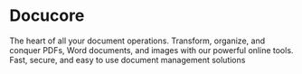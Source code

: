 # Docucore
The heart of all your document operations. Transform, organize, and conquer PDFs, Word documents, and images with our powerful online tools. Fast, secure, and easy to use document management solutions
